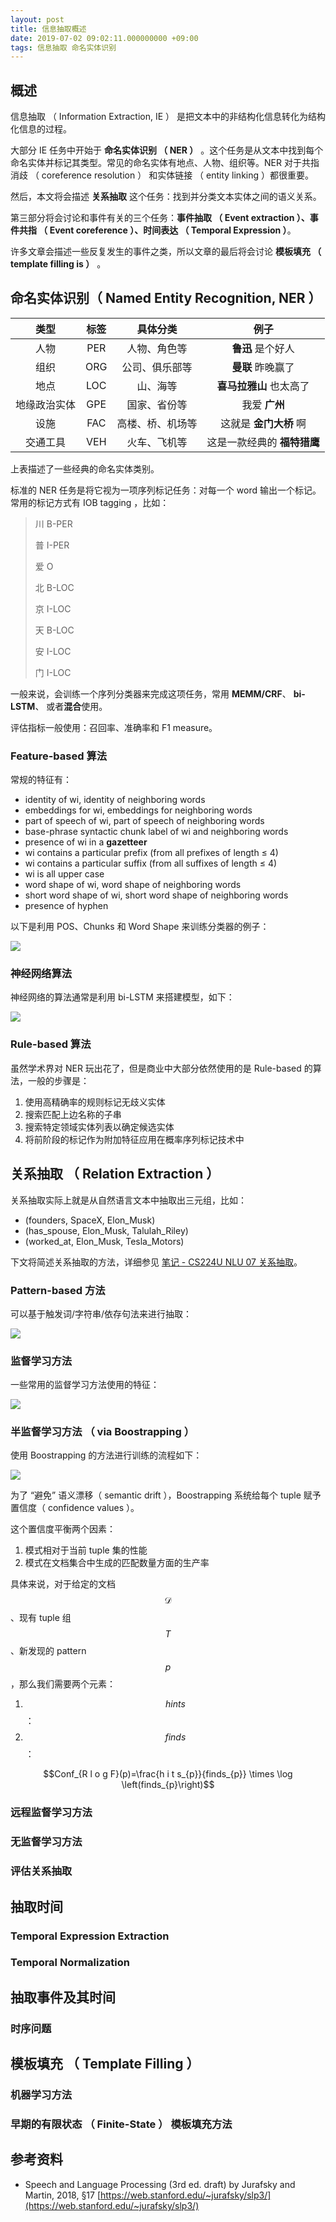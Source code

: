 ```yaml
---
layout: post
title: 信息抽取概述
date: 2019-07-02 09:02:11.000000000 +09:00
tags: 信息抽取 命名实体识别 
---
```


## 概述

信息抽取 （ Information Extraction, IE ） 是把文本中的非结构化信息转化为结构化信息的过程。

大部分 IE 任务中开始于 **命名实体识别 （ NER ）** 。这个任务是从文本中找到每个命名实体并标记其类型。常见的命名实体有地点、人物、组织等。NER 对于共指消歧 （ coreference resolution ） 和实体链接 （ entity linking ）都很重要。

然后，本文将会描述 **关系抽取** 这个任务：找到并分类文本实体之间的语义关系。

第三部分将会讨论和事件有关的三个任务：**事件抽取 （ Event extraction ）、事件共指 （ Event coreference ）、时间表达 （ Temporal Expression ）**。

许多文章会描述一些反复发生的事件之类，所以文章的最后将会讨论 **模板填充 （ template filling is ）** 。

## 命名实体识别（ Named Entity Recognition, NER ）

| 类型        | 标签   |  具体分类  |  例子  |
| :-------:   | :-----:  | :----:  | :----:  |
| 人物     | PER |   人物、角色等     |  **鲁迅** 是个好人   |
| 组织     | ORG |   公司、俱乐部等     |  **曼联** 昨晚赢了   |
| 地点     | LOC |   山、海等     |  **喜马拉雅山** 也太高了   |
| 地缘政治实体     | GPE |   国家、省份等     |  我爱 **广州**    |
| 设施     | FAC |   高楼、桥、机场等     |  这就是 **金门大桥** 啊   |
| 交通工具     | VEH |   火车、飞机等     |  这是一款经典的 **福特猎鹰** |

上表描述了一些经典的命名实体类别。

标准的 NER 任务是将它视为一项序列标记任务：对每一个 word 输出一个标记。常用的标记方式有 IOB tagging ，比如：

> 川	B-PER 
> 
> 普	I-PER 
> 
> 爱	O 
> 
> 北	B-LOC 
> 
> 京	I-LOC 
> 
> 天	B-LOC 
> 
> 安	I-LOC 
> 
> 门	I-LOC

一般来说，会训练一个序列分类器来完成这项任务，常用 **MEMM/CRF**、 **bi-LSTM**、 或者**混合**使用。

评估指标一般使用：召回率、准确率和 F1 measure。

### Feature-based 算法

常规的特征有：

* identity of wi, identity of neighboring words 
* embeddings for wi, embeddings for neighboring words 
* part of speech of wi, part of speech of neighboring words 
* base-phrase syntactic chunk label of wi and neighboring words 
* presence of wi in a **gazetteer** 
* wi contains a particular prefix (from all prefixes of length ≤ 4) 
* wi contains a particular suffix (from all suffixes of length ≤ 4) 
* wi is all upper case 
* word shape of wi, word shape of neighboring words 
* short word shape of wi, short word shape of neighboring words 
* presence of hyphen

以下是利用 POS、Chunks 和 Word Shape 来训练分类器的例子：

![](https://github.com/CaoTouChan/ctc_imgs/raw/master/7M3mdCn6Zc9l6JQ7q9IH0.png)

### 神经网络算法

神经网络的算法通常是利用 bi-LSTM 来搭建模型，如下：

![](https://github.com/CaoTouChan/ctc_imgs/raw/master/AP4fX1feDavpMx6zoYyGQP1sy0e5s0r.png)

### Rule-based 算法

虽然学术界对 NER 玩出花了，但是商业中大部分依然使用的是 Rule-based 的算法，一般的步骤是：

1. 使用高精确率的规则标记无歧义实体
2. 搜索匹配上边名称的子串
3. 搜索特定领域实体列表以确定候选实体
4. 将前阶段的标记作为附加特征应用在概率序列标记技术中

## 关系抽取 （ Relation Extraction ）

关系抽取实际上就是从自然语言文本中抽取出三元组，比如：

* (founders, SpaceX, Elon_Musk)
* (has_spouse, Elon_Musk, Talulah_Riley)
* (worked_at, Elon_Musk, Tesla_Motors)

下文将简述关系抽取的方法，详细参见 [笔记 - CS224U NLU 07 关系抽取](http://caotouchan.tech/2019/07/cs224u-07-re/)。

### Pattern-based 方法

可以基于触发词/字符串/依存句法来进行抽取：

![](https://github.com/CaoTouChan/ctc_imgs/raw/master/2p6Re3lBGWpFso39WRJrciw3qvJtMBY.png)

### 监督学习方法

一些常用的监督学习方法使用的特征：

![](https://github.com/CaoTouChan/ctc_imgs/raw/master/WDgQpOzK4REWtVWKpBTiwI401kKHmnO.png)

### 半监督学习方法 （ via Boostrapping ）

使用 Boostrapping 的方法进行训练的流程如下：

![](https://github.com/CaoTouChan/ctc_imgs/raw/master/HQ6A8Qf2ORqHLuRNYEa09Fl4NNfb95S.png)

为了 “避免” 语义漂移（ semantic drift ），Boostrapping 系统给每个 tuple 赋予置信度（ confidence values ）。 

这个置信度平衡两个因素：

1. 模式相对于当前 tuple 集的性能
2. 模式在文档集合中生成的匹配数量方面的生产率

具体来说，对于给定的文档 $$\mathscr{D}$$、现有 tuple 组 $$T$$、新发现的 pattern $$p$$，那么我们需要两个元素：

1. $$hints$$ ： 
2. $$finds$$ ： 

$$Conf_{R l o g F}(p)=\frac{h i t s_{p}}{finds_{p}} \times \log \left(finds_{p}\right)$$

### 远程监督学习方法

### 无监督学习方法

### 评估关系抽取

## 抽取时间

### Temporal Expression Extraction

### Temporal Normalization

## 抽取事件及其时间

### 时序问题

## 模板填充 （ Template Filling ）

### 机器学习方法

### 早期的有限状态 （ Finite-State ） 模板填充方法

## 参考资料

* Speech and Language Processing (3rd ed. draft) by Jurafsky and Martin, 2018, §17 [https://web.stanford.edu/~jurafsky/slp3/](https://web.stanford.edu/~jurafsky/slp3/)
